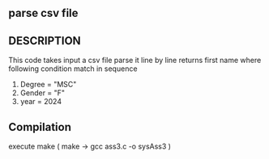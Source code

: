 ## parse csv file

## DESCRIPTION

This code takes input a csv file parse it line by line returns first name where following condition match in sequence
1) Degree = "MSC"
2) Gender = "F"
3) year = 2024

## Compilation

execute make
( make -> gcc ass3.c -o sysAss3 )


